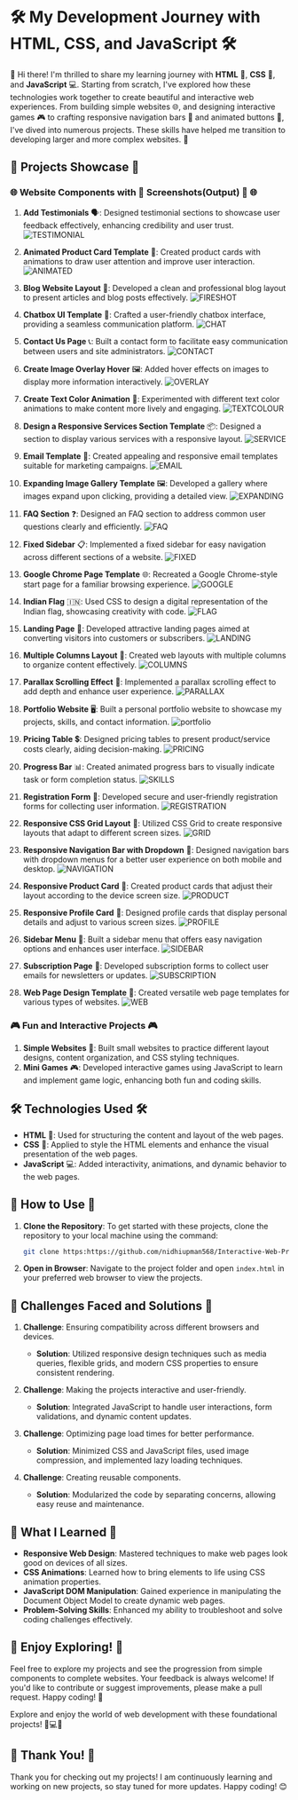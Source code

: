 # 🛠️ My Development Journey with HTML, CSS, and JavaScript 🛠️

🎉 Hi there! I'm thrilled to share my learning journey with **HTML** 📝, **CSS** 🎨, and **JavaScript** 💻. Starting from scratch, I've explored how these technologies work together to create beautiful and interactive web experiences. From building simple websites 🌐, and designing interactive games 🎮 to crafting responsive navigation bars 🧭 and animated buttons 🔲, I've dived into numerous projects. These skills have helped me transition to developing larger and more complex websites. 🚀

## 🚀 Projects Showcase 🚀

### 🌐 Website Components with 📸 Screenshots(Output) 📸 🌐

1. **Add Testimonials** 🗣️: Designed testimonial sections to showcase user feedback effectively, enhancing credibility and user trust.
![TESTIMONIAL](https://github.com/user-attachments/assets/f91fa978-a0ea-4143-9f65-b11a243a6da7)

2. **Animated Product Card Template** 🎴: Created product cards with animations to draw user attention and improve user interaction.
![ANIMATED](https://github.com/user-attachments/assets/7e58219a-244e-4a8b-97bb-fc46107b17d1)

3. **Blog Website Layout** 📝: Developed a clean and professional blog layout to present articles and blog posts effectively.
![FIRESHOT](https://github.com/user-attachments/assets/83358212-301a-466d-b86f-095fc4a26a08)

4. **Chatbox UI Template** 💬: Crafted a user-friendly chatbox interface, providing a seamless communication platform.
![CHAT](https://github.com/user-attachments/assets/121e8e4c-8ed5-442c-b821-5df4099da8e5)

5. **Contact Us Page** 📞: Built a contact form to facilitate easy communication between users and site administrators.
![CONTACT](https://github.com/user-attachments/assets/e55c6e52-6527-476e-948c-2632cf521910)

6. **Create Image Overlay Hover** 🖼️: Added hover effects on images to display more information interactively.
![OVERLAY](https://github.com/user-attachments/assets/4ab33417-2ed1-45bc-bde4-26c71c6258d9)

7. **Create Text Color Animation** 🌈: Experimented with different text color animations to make content more lively and engaging.
![TEXTCOLOUR](https://github.com/user-attachments/assets/cc37c41b-8871-4b2f-b0b8-60e2897b72b4)

8. **Design a Responsive Services Section Template** 📦: Designed a section to display various services with a responsive layout.
![SERVICE](https://github.com/user-attachments/assets/29f05ea9-ce86-4f6b-be47-b2b5b4444dcb)

9. **Email Template** 📧: Created appealing and responsive email templates suitable for marketing campaigns.
![EMAIL](https://github.com/user-attachments/assets/aa74763b-4e64-4ec7-95aa-9f61935ad66a)

10. **Expanding Image Gallery Template** 🖼️: Developed a gallery where images expand upon clicking, providing a detailed view.
![EXPANDING](https://github.com/user-attachments/assets/98192036-32b4-4952-b30f-133bbc478e6c)

11. **FAQ Section** ❓: Designed an FAQ section to address common user questions clearly and efficiently.
![FAQ](https://github.com/user-attachments/assets/6bdc91cc-1b8a-402e-ad7c-75ec086d3720)

12. **Fixed Sidebar** 📋: Implemented a fixed sidebar for easy navigation across different sections of a website.
![FIXED](https://github.com/user-attachments/assets/dbb85fd7-7acb-43b3-9782-602955112427)

13. **Google Chrome Page Template** 🌐: Recreated a Google Chrome-style start page for a familiar browsing experience.
![GOOGLE](https://github.com/user-attachments/assets/ebfb9c97-b200-4b85-a0ee-f57b25178b08)

14. **Indian Flag** 🇮🇳: Used CSS to design a digital representation of the Indian flag, showcasing creativity with code.
![FLAG](https://github.com/user-attachments/assets/fa1462f8-42ca-4423-9eeb-f5f8c63cb812)

15. **Landing Page** 🛬: Developed attractive landing pages aimed at converting visitors into customers or subscribers.
![LANDING](https://github.com/user-attachments/assets/d78dc183-402c-4dfa-9c69-43550e40e4a0)

16. **Multiple Columns Layout** 📑: Created web layouts with multiple columns to organize content effectively.
![COLUMNS](https://github.com/user-attachments/assets/94af33af-ee6d-47e4-b85c-0d1d32e99715)

17. **Parallax Scrolling Effect** 🌌: Implemented a parallax scrolling effect to add depth and enhance user experience.
![PARALLAX](https://github.com/user-attachments/assets/8a7ece74-510f-4593-9512-f18a64510d93)

18. **Portfolio Website** 🖥️: Built a personal portfolio website to showcase my projects, skills, and contact information.
![portfolio](https://github.com/user-attachments/assets/9f4f7ea1-c3f7-416f-9730-9295dc4c7b96)

19. **Pricing Table** 💲: Designed pricing tables to present product/service costs clearly, aiding decision-making.
![PRICING](https://github.com/user-attachments/assets/b39481c5-0185-4575-abbb-05782d2b36c9)

20. **Progress Bar** 📊: Created animated progress bars to visually indicate task or form completion status.
![SKILLS](https://github.com/user-attachments/assets/2d8eb94e-1b90-4524-89c3-ec110102ed90)

21. **Registration Form** 📝: Developed secure and user-friendly registration forms for collecting user information.
![REGISTRATION](https://github.com/user-attachments/assets/9360adb3-48e6-43af-b9c4-e3325898784e)

22. **Responsive CSS Grid Layout** 📐: Utilized CSS Grid to create responsive layouts that adapt to different screen sizes.
![GRID](https://github.com/user-attachments/assets/1c625303-db7a-4fdb-a904-b9b46e991f9c)

23. **Responsive Navigation Bar with Dropdown** 🧭: Designed navigation bars with dropdown menus for a better user experience on both mobile and desktop.
![NAVIGATION](https://github.com/user-attachments/assets/7e58c595-e007-4ec8-b008-da44675fbf34)

24. **Responsive Product Card** 🛒: Created product cards that adjust their layout according to the device screen size.
![PRODUCT](https://github.com/user-attachments/assets/7163d1b4-26e7-49db-b669-cada33c14ce8)

25. **Responsive Profile Card** 📇: Designed profile cards that display personal details and adjust to various screen sizes.
![PROFILE](https://github.com/user-attachments/assets/68a64138-db93-488d-8e3f-15c0fc42dd4d)

26. **Sidebar Menu** 📜: Built a sidebar menu that offers easy navigation options and enhances user interface.
![SIDEBAR](https://github.com/user-attachments/assets/e4ccbb45-f3b5-464c-86f3-333b24701830)

27. **Subscription Page** 📨: Developed subscription forms to collect user emails for newsletters or updates.
![SUBSCRIPTION](https://github.com/user-attachments/assets/37706d9d-39db-43c1-88bd-65030a3a7f05)

28. **Web Page Design Template** 📄: Created versatile web page templates for various types of websites.
![WEB](https://github.com/user-attachments/assets/8d7bf81e-f4e2-4386-88df-5a4ad1ff872d)


### 🎮 Fun and Interactive Projects 🎮

1. **Simple Websites** 🌟: Built small websites to practice different layout designs, content organization, and CSS styling techniques.
2. **Mini Games** 🎮: Developed interactive games using JavaScript to learn and implement game logic, enhancing both fun and coding skills.

## 🛠️ Technologies Used 🛠️

- **HTML** 📝: Used for structuring the content and layout of the web pages.
- **CSS** 🎨: Applied to style the HTML elements and enhance the visual presentation of the web pages.
- **JavaScript** 💻: Added interactivity, animations, and dynamic behavior to the web pages.

## 🚀 How to Use 🚀

1. **Clone the Repository**: To get started with these projects, clone the repository to your local machine using the command:

   ```bash
   git clone https:https://github.com/nidhiupman568/Interactive-Web-Projects.git
   ```

2. **Open in Browser**: Navigate to the project folder and open `index.html` in your preferred web browser to view the projects.


## 🚧 Challenges Faced and Solutions 🚧

1. **Challenge**: Ensuring compatibility across different browsers and devices.
   - **Solution**: Utilized responsive design techniques such as media queries, flexible grids, and modern CSS properties to ensure consistent rendering.

2. **Challenge**: Making the projects interactive and user-friendly.
   - **Solution**: Integrated JavaScript to handle user interactions, form validations, and dynamic content updates.

3. **Challenge**: Optimizing page load times for better performance.
   - **Solution**: Minimized CSS and JavaScript files, used image compression, and implemented lazy loading techniques.

4. **Challenge**: Creating reusable components.
   - **Solution**: Modularized the code by separating concerns, allowing easy reuse and maintenance.

## 🌟 What I Learned 🌟

- **Responsive Web Design**: Mastered techniques to make web pages look good on devices of all sizes.
- **CSS Animations**: Learned how to bring elements to life using CSS animation properties.
- **JavaScript DOM Manipulation**: Gained experience in manipulating the Document Object Model to create dynamic web pages.
- **Problem-Solving Skills**: Enhanced my ability to troubleshoot and solve coding challenges effectively.

## 🌟 Enjoy Exploring! 🌟

Feel free to explore my projects and see the progression from simple components to complete websites. Your feedback is always welcome! If you'd like to contribute or suggest improvements, please make a pull request. Happy coding! 🎉

Explore and enjoy the world of web development with these foundational projects! 🚀💻🌐


## 🎉 Thank You! 🎉

Thank you for checking out my projects! I am continuously learning and working on new projects, so stay tuned for more updates. Happy coding! 😊

